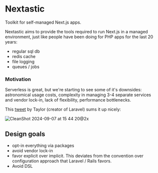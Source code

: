 # Nextastic

Toolkit for self-managed Next.js apps.

Nextastic aims to provide the tools required to run Next.js in a managed environment, just like people have been doing for PHP apps for the last 20 years:

- regular sql db
- redis cache
- file logging
- queues / jobs

### Motivation

Serverless is great, but we're starting to see some of it's downsides: astronomical usage costs, complexity in managing 3-4 separate services and vendor lock-in, lack of flexibility, performance bottlenecks.

This [tweet](https://x.com/taylorotwell/status/1791468060903096422) by Taylor (creator of Laravel) sums it up nicely: 

![CleanShot 2024-09-07 at 15 44 20@2x](https://github.com/user-attachments/assets/84f88191-bd29-4831-81c5-5db3dbdb879f)


## Design goals

- opt-in everything via packages
- avoid vendor lock-in
- favor explicit over implicit. This deviates from the convention over configuration approach that Laravel / Rails favors.
- Avoid DSL
